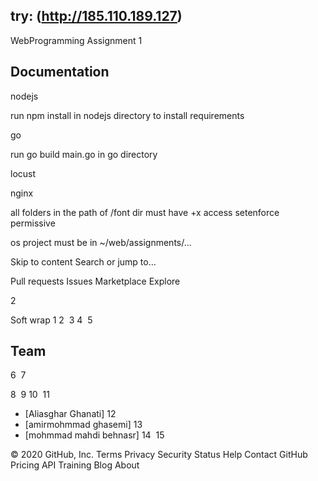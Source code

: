 ## try:  (http://185.110.189.127)

WebProgramming Assignment 1


## Documentation

nodejs

run npm install in nodejs directory to install requirements



go


run go build main.go in go directory

locust



nginx 

all folders in the path of /font dir must have +x access
setenforce permissive

os
project must be in ~/web/assignments/...


Skip to content
Search or jump to…

Pull requests
Issues
Marketplace
Explore
 

2

Soft wrap
1
2
​
3
4
​
5
## Team
6
​
7

8
​
9
10
​
11
- [Aliasghar Ghanati]
12
- [amirmohmmad ghasemi]
13
- [mohmmad mahdi behnasr]
14
​
15

© 2020 GitHub, Inc.
Terms
Privacy
Security
Status
Help
Contact GitHub
Pricing
API
Training
Blog
About
